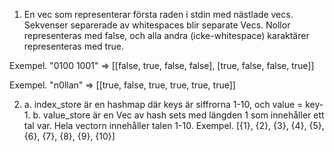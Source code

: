 1. En vec som representerar första raden i stdin med nästlade vecs. Sekvenser separerade av whitespaces blir separate Vecs. Nollor representeras med false, och alla andra (icke-whitespace) karaktärer representeras med true.

Exempel. "0100 1001" => \[\[false, true, false, false], \[true, false, false, true\]\]

Exempel. "n0llan" => \[\[true, false, true, true, true, true\]\]

2. a. index_store är en hashmap där keys är siffrorna 1-10, och value = key-1.
   b. value_store är en Vec av hash sets med längden 1 som innehåller ett tal var. Hela vectorn innehåller talen 1-10.
   Exempel. [{1}, {2}, {3}, {4}, {5}, {6}, {7}, {8}, {9}, {10}]
